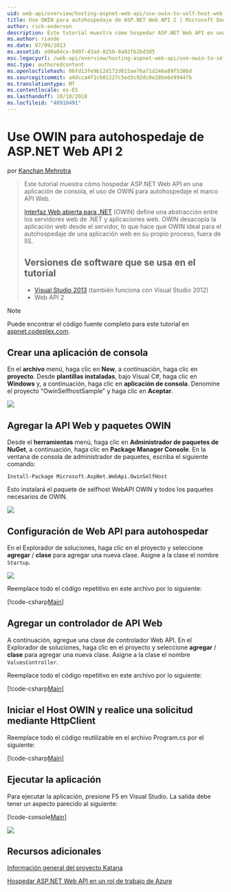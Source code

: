 ```yaml
---
uid: web-api/overview/hosting-aspnet-web-api/use-owin-to-self-host-web-api
title: Use OWIN para autohospedaje de ASP.NET Web API 2 | Microsoft Docs
author: rick-anderson
description: Este tutorial muestra cómo hospedar ASP.NET Web API en una aplicación de consola, el uso de OWIN para autohospedaje el marco API Web. Interfaz Web abierta para .NET (OWIN) d...
ms.author: riande
ms.date: 07/09/2013
ms.assetid: a90a04ce-9d07-43ad-8250-8a92fb2bd3d5
msc.legacyurl: /web-api/overview/hosting-aspnet-web-api/use-owin-to-self-host-web-api
msc.type: authoredcontent
ms.openlocfilehash: 06fd13fe9b12d172d615ae76a71d246a89f5386d
ms.sourcegitcommit: a4dcca4f1cb81227c5ed3c92dc0e28be6e99447b
ms.translationtype: MT
ms.contentlocale: es-ES
ms.lasthandoff: 10/10/2018
ms.locfileid: "48910491"
---
```

<a name="use-owin-to-self-host-aspnet-web-api-2"></a>Use OWIN para autohospedaje de ASP.NET Web API 2
====================
por [Kanchan Mehrotra](https://twitter.com/kanchanmeh)

> Este tutorial muestra cómo hospedar ASP.NET Web API en una aplicación de consola, el uso de OWIN para autohospedaje el marco API Web.
>
> [Interfaz Web abierta para .NET](http://owin.org) (OWIN) define una abstracción entre los servidores web de .NET y aplicaciones web. OWIN desacopla la aplicación web desde el servidor, lo que hace que OWIN ideal para el autohospedaje de una aplicación web en su propio proceso, fuera de IIS.
>
> ## <a name="software-versions-used-in-the-tutorial"></a>Versiones de software que se usa en el tutorial
>
>
> - [Visual Studio 2013](https://my.visualstudio.com/Downloads?q=visual%20studio%202013) (también funciona con Visual Studio 2012)
> - Web API 2


> [!NOTE]
> Puede encontrar el código fuente completo para este tutorial en [aspnet.codeplex.com](https://aspnet.codeplex.com/SourceControl/latest#Samples/WebApi/OwinSelfhostSample/ReadMe.txt).


## <a name="create-a-console-application"></a>Crear una aplicación de consola

En el **archivo** menú, haga clic en **New**, a continuación, haga clic en **proyecto**. Desde **plantillas instaladas**, bajo Visual C#, haga clic en **Windows** y, a continuación, haga clic en **aplicación de consola**. Denomine el proyecto "OwinSelfhostSample" y haga clic en **Aceptar**.

[![](use-owin-to-self-host-web-api/_static/image2.png)](use-owin-to-self-host-web-api/_static/image1.png)

## <a name="add-the-web-api-and-owin-packages"></a>Agregar la API Web y paquetes OWIN

Desde el **herramientas** menú, haga clic en **Administrador de paquetes de NuGet**, a continuación, haga clic en **Package Manager Console**. En la ventana de consola de administrador de paquetes, escriba el siguiente comando:

`Install-Package Microsoft.AspNet.WebApi.OwinSelfHost`

Esto instalará el paquete de selfhost WebAPI OWIN y todos los paquetes necesarios de OWIN.

[![](use-owin-to-self-host-web-api/_static/image4.png)](use-owin-to-self-host-web-api/_static/image3.png)

## <a name="configure-web-api-for-self-host"></a>Configuración de Web API para autohospedar

En el Explorador de soluciones, haga clic en el proyecto y seleccione **agregar** / **clase** para agregar una nueva clase. Asigne a la clase el nombre `Startup`.

![](use-owin-to-self-host-web-api/_static/image5.png)

Reemplace todo el código repetitivo en este archivo por lo siguiente:

[!code-csharp[Main](use-owin-to-self-host-web-api/samples/sample1.cs)]

## <a name="add-a-web-api-controller"></a>Agregar un controlador de API Web

A continuación, agregue una clase de controlador Web API. En el Explorador de soluciones, haga clic en el proyecto y seleccione **agregar** / **clase** para agregar una nueva clase. Asigne a la clase el nombre `ValuesController`.

Reemplace todo el código repetitivo en este archivo por lo siguiente:

[!code-csharp[Main](use-owin-to-self-host-web-api/samples/sample2.cs)]

## <a name="start-the-owin-host-and-make-a-request-using-httpclient"></a>Iniciar el Host OWIN y realice una solicitud mediante HttpClient

Reemplace todo el código reutilizable en el archivo Program.cs por el siguiente:

[!code-csharp[Main](use-owin-to-self-host-web-api/samples/sample3.cs)]

## <a name="running-the-application"></a>Ejecutar la aplicación

Para ejecutar la aplicación, presione F5 en Visual Studio. La salida debe tener un aspecto parecido al siguiente:

[!code-console[Main](use-owin-to-self-host-web-api/samples/sample4.cmd)]

![](use-owin-to-self-host-web-api/_static/image6.png)

## <a name="additional-resources"></a>Recursos adicionales

[Información general del proyecto Katana](../../../aspnet/overview/owin-and-katana/an-overview-of-project-katana.md)

[Hospedar ASP.NET Web API en un rol de trabajo de Azure](host-aspnet-web-api-in-an-azure-worker-role.md)
